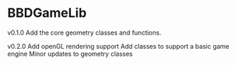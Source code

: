# BBDGameLib

v0.1.0
Add the core geometry classes and functions.
 
v0.2.0
Add openGL rendering support
Add classes to support a basic game engine
Minor updates to geometry classes